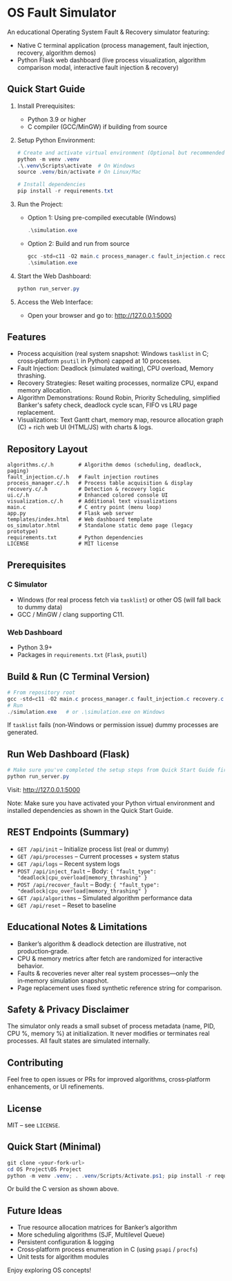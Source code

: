 # OS Fault Simulator

An educational Operating System Fault & Recovery simulator featuring:
- Native C terminal application (process management, fault injection, recovery, algorithm demos)
- Python Flask web dashboard (live process visualization, algorithm comparison modal, interactive fault injection & recovery)

## Quick Start Guide

1. Install Prerequisites:
   - Python 3.9 or higher
   - C compiler (GCC/MinGW) if building from source

2. Setup Python Environment:
   ```powershell
   # Create and activate virtual environment (Optional but recommended)
   python -m venv .venv
   .\.venv\Scripts\activate  # On Windows
   source .venv/bin/activate # On Linux/Mac
   
   # Install dependencies
   pip install -r requirements.txt
   ```

3. Run the Project:
   - Option 1: Using pre-compiled executable (Windows)
     ```powershell
     .\simulation.exe
     ```
   - Option 2: Build and run from source
     ```powershell
     gcc -std=c11 -O2 main.c process_manager.c fault_injection.c recovery.c algorithms.c visualization.c ui.c -o simulation
     .\simulation.exe
     ```
   
4. Start the Web Dashboard:
   ```powershell
   python run_server.py
   ```
   
5. Access the Web Interface:
   - Open your browser and go to: http://127.0.0.1:5000

## Features
- Process acquisition (real system snapshot: Windows `tasklist` in C; cross‑platform `psutil` in Python) capped at 10 processes.
- Fault Injection: Deadlock (simulated waiting), CPU overload, Memory thrashing.
- Recovery Strategies: Reset waiting processes, normalize CPU, expand memory allocation.
- Algorithm Demonstrations: Round Robin, Priority Scheduling, simplified Banker's safety check, deadlock cycle scan, FIFO vs LRU page replacement.
- Visualizations: Text Gantt chart, memory map, resource allocation graph (C) + rich web UI (HTML/JS) with charts & logs.

## Repository Layout
```
algorithms.c/.h        # Algorithm demos (scheduling, deadlock, paging)
fault_injection.c/.h   # Fault injection routines
process_manager.c/.h   # Process table acquisition & display
recovery.c/.h          # Detection & recovery logic
ui.c/.h                # Enhanced colored console UI
visualization.c/.h     # Additional text visualizations
main.c                 # C entry point (menu loop)
app.py                 # Flask web server
templates/index.html   # Web dashboard template
os_simulator.html      # Standalone static demo page (legacy prototype)
requirements.txt       # Python dependencies
LICENSE                # MIT license
```

## Prerequisites
### C Simulator
- Windows (for real process fetch via `tasklist`) or other OS (will fall back to dummy data)
- GCC / MinGW / clang supporting C11.

### Web Dashboard
- Python 3.9+
- Packages in `requirements.txt` (`Flask`, `psutil`)

## Build & Run (C Terminal Version)
```powershell
# From repository root
gcc -std=c11 -O2 main.c process_manager.c fault_injection.c recovery.c algorithms.c visualization.c ui.c -o simulation
# Run
./simulation.exe   # or .\simulation.exe on Windows
```
If `tasklist` fails (non‑Windows or permission issue) dummy processes are generated.

## Run Web Dashboard (Flask)
```powershell
# Make sure you've completed the setup steps from Quick Start Guide first
python run_server.py
```
Visit: http://127.0.0.1:5000

Note: Make sure you have activated your Python virtual environment and installed dependencies as shown in the Quick Start Guide.

## REST Endpoints (Summary)
- `GET /api/init` – Initialize process list (real or dummy)
- `GET /api/processes` – Current processes + system status
- `GET /api/logs` – Recent system logs
- `POST /api/inject_fault` – Body: `{ "fault_type": "deadlock|cpu_overload|memory_thrashing" }`
- `POST /api/recover_fault` – Body: `{ "fault_type": "deadlock|cpu_overload|memory_thrashing" }`
- `GET /api/algorithms` – Simulated algorithm performance data
- `GET /api/reset` – Reset to baseline

## Educational Notes & Limitations
- Banker’s algorithm & deadlock detection are illustrative, not production‑grade.
- CPU & memory metrics after fetch are randomized for interactive behavior.
- Faults & recoveries never alter real system processes—only the in‑memory simulation snapshot.
- Page replacement uses fixed synthetic reference string for comparison.

## Safety & Privacy Disclaimer
The simulator only reads a small subset of process metadata (name, PID, CPU %, memory %) at initialization. It never modifies or terminates real processes. All fault states are simulated internally.

## Contributing
Feel free to open issues or PRs for improved algorithms, cross‑platform enhancements, or UI refinements.

## License
MIT – see `LICENSE`.

## Quick Start (Minimal)
```powershell
git clone <your-fork-url>
cd OS Project\OS Project
python -m venv .venv; . .venv/Scripts/Activate.ps1; pip install -r requirements.txt; python app.py
```
Or build the C version as shown above.

## Future Ideas
- True resource allocation matrices for Banker’s algorithm
- More scheduling algorithms (SJF, Multilevel Queue)
- Persistent configuration & logging
- Cross‑platform process enumeration in C (using `psapi` / `procfs`)
- Unit tests for algorithm modules

Enjoy exploring OS concepts!
